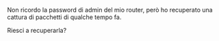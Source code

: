 Non ricordo la password di admin del mio router, però ho recuperato una cattura di pacchetti di qualche tempo fa.

Riesci a recuperarla?
